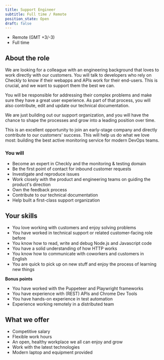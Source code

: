 ```yaml
---
title: Support Engineer
subtitle: Full time / Remote
position_state: Open
draft: false
---
```


- Remote (GMT +3/-3)
- Full time

## About the role

We are looking for a colleague with an engineering background that loves to work directly with our customers. You will talk
to developers who rely on Checkly to know if their webapps and APIs work for their end-users. This is crucial, and we 
want to support them the best we can. 

You will be responsible for addressing their complex problems and make sure they have a great user experience. As part 
of that process, you will also contribute, edit and update our technical documentation. 

We are just building out our support organization, and you will have the chance to shape the processes and grow into 
a leading position over time.

This is an excellent opportunity to join an early-stage company and directly contribute to our customers' success. This
will help us do what we love most: building the best active monitoring service for modern DevOps teams.  

### You will

- Become an expert in Checkly and the monitoring & testing domain
- Be the first point of contact for inbound customer requests
- Investigate and reproduce issues
- Work closely with the product and engineering teams on guiding the product's direction
- Own the feedback process
- Contribute to our technical documentation
- Help built a first-class support organization

## Your skills

- You love working with customers and enjoy solving problems
- You have worked in technical support or related customer-facing role before
- You know how to read, write and debug Node.js and Javascript code
- You have a solid understanding of how HTTP works  
- You know how to communicate with coworkers and customers in English
- You are quick to pick up on new stuff and enjoy the process of learning new things

**Bonus points**

- You have worked with the Puppeteer and Playwright frameworks
- You have experience with (REST) APIs and Chrome Dev Tools
- You have hands-on experience in test automation  
- Experience working remotely in a distributed team

## What we offer

- Competitive salary
- Flexible work hours
- An open, healthy workplace we all can enjoy and grow
- Work with the latest technologies
- Modern laptop and equipment provided